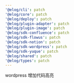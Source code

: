 ```yaml
---
'@elog/cli': patch
'@elog/core': patch
'@elog/deploy': patch
'@elog/plugin-adapter': patch
'@elog/plugin-image': patch
'@elog/sdk-confluence': patch
'@elog/sdk-flowus': patch
'@elog/sdk-notion': patch
'@elog/sdk-wordpress': patch
'@elog/sdk-yuque': patch
'@elog/shared': patch
'@elog/types': patch
---
```


wordpress 增加代码高亮
